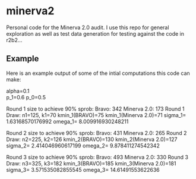 # minerva2
Personal code for the Minerva 2.0 audit. I use this repo for general exploration as well as test data generation for testing against the code in r2b2...

## Example
Here is an example output of some of the intial computations this code can make:


alpha=0.1  
p_1=0.6
p_0=0.5
 
Round 1 size to achieve 90% sprob:
Bravo: 342
Minerva 2.0: 173
Round 1 Draw: n1=125, k1=70
kmin_1(BRAVO)=75
kmin_1(Minerva 2.0)=71
sigma_1= 1.63168570176992
omega_1= 8.009916930248211
 
Round 2 size to achieve 90% sprob:
Bravo: 431
Minerva 2.0: 265
Round 2 Draw: n2=225, k2=126
kmin_2(BRAVO)=130
kmin_2(Minerva 2.0)=127
sigma_2= 2.414046960617199
omega_2= 9.878411274542342
 
Round 3 size to achieve 90% sprob:
Bravo: 493
Minerva 2.0: 330
Round 3 Draw: n3=325, k3=182
kmin_3(BRAVO)=185
kmin_3(Minerva 2.0)=181
sigma_3= 3.571535082855545
omega_3= 14.61491553622636
 

